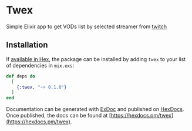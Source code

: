 # Twex

Simple Elixir app to get VODs list by selected streamer from [twitch](https://twitch.tv)

## Installation

If [available in Hex](https://hex.pm/docs/publish), the package can be installed
by adding `twex` to your list of dependencies in `mix.exs`:

```elixir
def deps do
  [
    {:twex, "~> 0.1.0"}
  ]
end
```

Documentation can be generated with [ExDoc](https://github.com/elixir-lang/ex_doc)
and published on [HexDocs](https://hexdocs.pm). Once published, the docs can
be found at [https://hexdocs.pm/twex](https://hexdocs.pm/twex).

